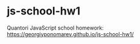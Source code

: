# js-school-hw1

Quantori JavaScript school homework:
https://georgiyponomarev.github.io/js-school-hw1/
